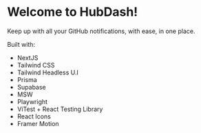 # Welcome to HubDash!

Keep up with all your GitHub notifications, with ease, in one place.

Built with:

- NextJS
- Tailwind CSS
- Tailwind Headless U.I
- Prisma
- Supabase
- MSW
- Playwright
- ViTest + React Testing Library
- React Icons
- Framer Motion
